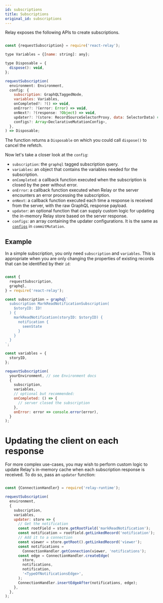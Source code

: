 ```yaml
---
id: subscriptions
title: Subscriptions
original_id: subscriptions
---
```

Relay exposes the following APIs to create subscriptions.

```javascript

const {requestSubscription} = require('react-relay');

type Variables = {[name: string]: any};

type Disposable = {
  dispose(): void,
};

requestSubscription(
  environment: Environment,
  config: {
    subscription: GraphQLTaggedNode,
    variables: Variables,
    onCompleted?: ?() => void,
    onError?: ?(error: Error) => void,
    onNext?: ?(response: ?Object) => void,
    updater?: ?(store: RecordSourceSelectorProxy, data: SelectorData) => void,
    configs?: Array<DeclarativeMutationConfig>,
  },
) => Disposable;

```

The function returns a `Disposable` on which you could call `dispose()` to cancel the refetch.

Now let's take a closer look at the `config`:

-   `subscription`: the `graphql` tagged subscription query.
-   `variables`: an object that contains the variables needed for the subscription.
-   `onCompleted`: a callback function executed when the subscription is closed by
    the peer without error.
-   `onError`: a callback function executed when Relay or the server encounters an
    error processing the subscription.
-   `onNext`: a callback function executed each time a response is received from
    the server, with the raw GraphQL response payload.
-   `updater`: an optional function that can supply custom logic for updating the
    in-memory Relay store based on the server response.
-   `configs`: an array containing the updater configurations. It is the same as [`configs`](https://facebook.github.io/relay/docs/mutations.html#configs) in `commitMutation`.

## Example

In a simple subscription, you only need `subscription` and `variables`. This is
appropriate when you are only changing the properties of existing records that
can be identified by their `id`:

```javascript

const {
  requestSubscription,
  graphql,
} = require('react-relay');

const subscription = graphql`
  subscription MarkReadNotificationSubscription(
    $storyID: ID!
  ) {
    markReadNotification(storyID: $storyID) {
      notification {
        seenState
      }
    }
  }
`;

const variables = {
  storyID,
};

requestSubscription(
  yourEnvironment, // see Environment docs
  {
    subscription,
    variables,
    // optional but recommended:
    onCompleted: () => {
      // server closed the subscription
    },
    onError: error => console.error(error),
  }
);

```

# Updating the client on each response

For more complex use-cases, you may wish to perform custom logic to update
Relay's in-memory cache when each subscription response is received. To do so,
pass an `updater` function:

```javascript

const {ConnectionHandler} = require('relay-runtime');

requestSubscription(
  environment,
  {
    subscription,
    variables,
    updater: store => {
      // Get the notification
      const rootField = store.getRootField('markReadNotification');
      const notification = rootField.getLinkedRecord('notification');
      // Add it to a connection
      const viewer = store.getRoot().getLinkedRecord('viewer');
      const notifications =
        ConnectionHandler.getConnection(viewer, 'notifications');
      const edge = ConnectionHandler.createEdge(
        store,
        notifications,
        notification,
        '<TypeOfNotificationsEdge>',
      );
      ConnectionHandler.insertEdgeAfter(notifications, edge);
    },
  },
);

```
